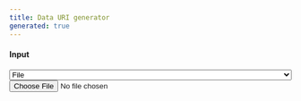 ```yaml
---
title: Data URI generator
generated: true
---
```


<style>
input, textarea, select {
    width: 100%;
    display: none;
}
.visible {
    display: block;
}
.output {
    overflow-wrap: break-word;
}
</style>
#### Input

<select id="sel" class="visible">
    <option value="file" selected>File</option>
    <option value="text">Text</option>
    <option value="uri">URI</option>
</select>

<input    id="file" type="file" class="visible" selected>
<textarea id="text"></textarea>
<input    id="uri" type="text">
<div class="highlight">
<code id='output' class="output"></code>
</div>
<script>
    const fileToDataUri = (file_or_blob) => new Promise((resolve, reject) => {
        const reader = new FileReader()
        reader.onload  = ()      => resolve(reader.result)
        reader.onerror = (error) => reject(error)
        reader.readAsDataURL(file_or_blob)
    })
    function itemsToTargetElement(items, target_element) {
        target_element.innerHTML = ""
        for (item of items) {
            div = document.createElement("div")
            div.innerHTML = '<span class="nt">&lt;a</span>'+
                            ' <span class="na">download=</span>'+
                            '<span class="s">"'+item.name+'"</span>'+
                            ' <span class="na">href=</span>'+
                            '<span class="s">"'+item.text+'"</span>'+
                            '<span class="nt">&gt;</span>'+
                            item.name+
                            '<span class="nt">&lt;/a&gt;</span>'
            target_element.appendChild(div)
        }
    }
    async function openFileAndConvertToDataUri(files, target_element) {
        items_promise = [...files].map(async file => ({"name": file.name, "text": await fileToDataUri(f)}))
        await Promise.all(items_promise).then(items => itemsToTargetElement(items, target_element))
    }
    function getTextAndConvertToDataUri(event, target_element) {
        items = [{"name": "foo.txt", "text": "data:text/plain;base64," + btoa(event.target.text)}]
        itemsToTargetElement(items, target_element)
    }
    async function downloadUriAndConvertToDataUri(uri, target_element) {
        const response = await fetch(uri)
        const content_disposition = response.headers.get("Content-Disposition")
        const name = /filename=(.*)$/g.exec(content_disposition)[1]
        const blob = await response.blob()
        items = [{"name": name, "text": await fileToDataUri(blob)}]
        itemsToTargetElement(items, target_element)
    }
    sel.addEventListener("change", e => {
        for (opt of sel.options)
            window[opt.value].classList.remove("visible")
        window[e.target.value].classList.add("visible")
    })
    file.addEventListener("change", async (e) => await openFileAndConvertToDataUri(e.target.files, output))
    text.addEventListener("keydown", (e) => getTextAndConvertToDataUri(e.target.innerText, output))
    var timer = null
    uri.addEventListener("keydown", (e) => {
        clearTimeout(timer)
        timer = setTimeout(async () => await downloadUriAndConvertToDataUri(e.target.value, output), 1)
    })
</script>
